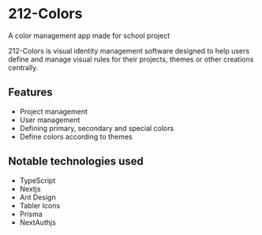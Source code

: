 # 212-Colors

A color management app made for school project

212-Colors is visual identity management software designed to help users define and manage visual rules for their projects, themes or other creations centrally.

## Features

- Project management
- User management
- Defining primary, secondary and special colors
- Define colors according to themes

## Notable technologies used

- TypeScript
- Nextjs
- Ant Design
- Tabler Icons
- Prisma
- NextAuthjs
